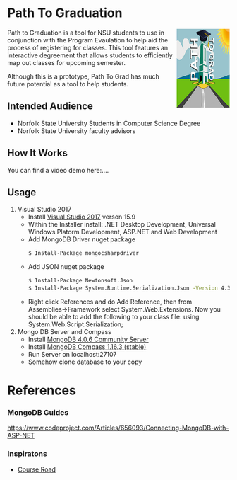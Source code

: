 # Path To Graduation

<img src="https://github.com/blbesinaiz/GradPath-web/blob/master/Path%20Grad%20v3%20(Web)/Img/Path%20To%20Grad%20Logo.png" align="right"
     title="Size Limit logo by Anton Lovchikov" width="120" height="178">

Path to Graduation is a tool for NSU students to use in conjunction
with the Program Evaulation to help aid the process of registering
for classes. This tool features an interactive degreement that allows
students to efficiently map out classes for upcoming semester. 

Although this is a prototype, Path To Grad has much future potential
as a tool to help students.

[comment]: <> (#Have Screenshot of Student View Page)
[comment]: <> (#Have Screenshot of perfect path generation, alternate paths, profile customization)

## Intended Audience

* Norfolk State University Students in Computer Science Degree
* Norfolk State University faculty advisors


## How It Works

You can find a video demo here:....

<Blurb on how it functions>


## Usage

1. Visual Studio 2017 
     * Install [Visual Studio 2017](https://visualstudio.microsoft.com/downloads/) verson 15.9
     * Within the Installer install: .NET Desktop Development, Universal Windows Platorm Development, ASP.NET and Web Development
     * Add MongoDB Driver nuget package
        ```sh
        $ Install-Package mongocsharpdriver
        ```
     * Add JSON nuget package
        ```sh
        $ Install-Package Newtonsoft.Json
        $ Install-Package System.Runtime.Serialization.Json -Version 4.3.0
        ```
     * Right click References and do Add Reference, then from Assemblies->Framework select System.Web.Extensions.
Now you should be able to add the following to your class file:
    using System.Web.Script.Serialization;
2. Mongo DB Server and Compass 
     * Install [MongoDB 4.0.6 Community Server](https://www.mongodb.com/download-center/community)
     * Install [MongoDB Compass 1.16.3 (stable)](https://www.mongodb.com/download-center/compass?jmp=hero)
     * Run Server on localhost:27107
     * Somehow clone database to your copy


# References
### MongoDB Guides
https://www.codeproject.com/Articles/656093/Connecting-MongoDB-with-ASP-NET

### Inspiratons
* [Course Road](https://github.com/dannybd/courseroad)
